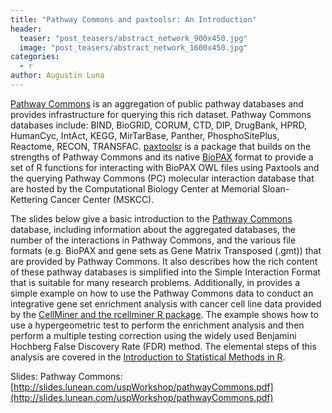 ```yaml
---
title: "Pathway Commons and paxtoolsr: An Introduction"
header:
  teaser: "post_teasers/abstract_network_900x450.jpg"
  image: "post_teasers/abstract_network_1600x450.jpg"
categories:
  - r
author: Augustin Luna  
---
```


[Pathway Commons](http://www.pathwaycommons.org/) is an aggregation of public pathway databases and provides infrastructure for querying this rich dataset. Pathway Commons databases include: BIND, BioGRID, CORUM, CTD, DIP, DrugBank, HPRD, HumanCyc, IntAct, KEGG, MirTarBase, Panther, PhosphoSitePlus, Reactome, RECON, TRANSFAC. [paxtoolsr](https://bioconductor.org/packages/release/bioc/html/paxtoolsr.html) is a package that builds on the strengths of Pathway Commons and its native [BioPAX](http://biopax.org/) format to provide a set of R functions for interacting with BioPAX OWL files using Paxtools and the querying Pathway Commons (PC) molecular interaction database that are hosted by the Computational Biology Center at Memorial Sloan-Kettering Cancer Center (MSKCC).

The slides below give a basic introduction to the [Pathway Commons](http://pathwaycommons.org/) database, including information about the aggregated databases, the number of the interactions in Pathway Commons, and the various file formats (e.g. BioPAX and gene sets as Gene Matrix Transposed (.gmt)) that are provided by Pathway Commons. It also describes how the rich content of these pathway databases is simplified into the Simple Interaction Format that is suitable for many research problems. Additionally, in provides a simple example on how to use the Pathway Commons data to conduct an integrative gene set enrichment analysis with cancer cell line data provided by the [CellMiner and the rcellminer R package](http://blog.lunean.com/2016/01/18/introduction-to-cellminer-and-rcellminer/). The example shows how to use a hypergeometric test to perform the enrichment analysis and then perform a multiple testing correction using the widely used Benjamini Hochberg False Discovery Rate (FDR) method. The elemental steps of this analysis are covered in the [Introduction to Statistical Methods in R](http://blog.lunean.com/2016/01/18/introduction-to-statistical-methods-in-r/).

Slides: Pathway Commons: [http://slides.lunean.com/uspWorkshop/pathwayCommons.pdf](http://slides.lunean.com/uspWorkshop/pathwayCommons.pdf)
